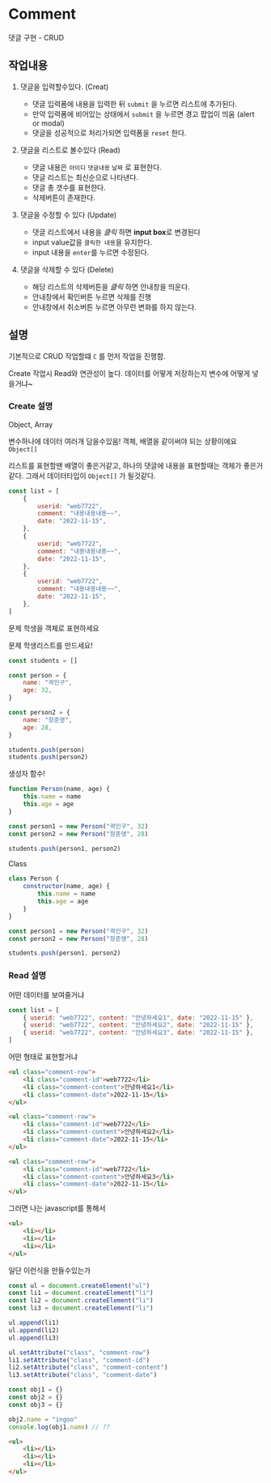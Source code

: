 # Comment

댓글 구현 - CRUD

## 작업내용

1. 댓글을 입력할수있다. (Creat)

    - 댓글 입력폼에 내용을 입력한 뒤 `submit` 을 누르면 리스트에 추가된다.
    - 만약 입력폼에 비어있는 상태에서 `submit` 을 누르면 경고 팝업이 띄움 (alert or modal)
    - 댓글을 성공적으로 처리가되면 입력폼을 `reset` 한다.

2. 댓글을 리스트로 볼수있다 (Read)

    - 댓글 내용은 `아이디` `댓글내용` `날짜` 로 표현한다.
    - 댓글 리스트는 최신순으로 나타낸다.
    - 댓글 총 갯수를 표현한다.
    - 삭제버튼이 존재한다.

3. 댓글을 수정할 수 있다 (Update)

    - 댓글 리스트에서 내용을 _클릭_ 하면 **input box**로 변경된다
    - input value값을 `클릭한 내용`을 유지한다.
    - input 내용을 `enter`를 누르면 수정된다.

4. 댓글을 삭제할 수 있다 (Delete)

    - 해당 리스트의 삭제버튼을 _클릭_ 하면 안내창을 띄운다.
    - 안내창에서 확인버튼 누르면 삭제를 진행
    - 안내창에서 취소버튼 누르면 아무런 변화를 하지 않는다.

## 설명

기본적으로 CRUD 작업할떄 `C` 를 먼저 작업을 진행함.

Create 작업시 Read와 연관성이 높다.
데이터를 어떻게 저장하는지
변수에 어떻게 넣을거냐~

### Create 설명

Object, Array

변수하나에 데이터 여러개 담을수있음!
객체, 배열을 같이써야 되는 상황이에요 `Object[]`

리스트를 표현할땐 배열이 좋은거같고,
하나의 댓글에 내용을 표현할때는 객체가 좋은거같다.
그래서 데이터타입이 `Object[]` 가 될것같다.

```js
const list = [
    {
        userid: "web7722",
        comment: "내용내용내용~~",
        date: "2022-11-15",
    },
    {
        userid: "web7722",
        comment: "내용내용내용~~",
        date: "2022-11-15",
    },
    {
        userid: "web7722",
        comment: "내용내용내용~~",
        date: "2022-11-15",
    },
]
```

문제
학생을 객체로 표현하세요

문제
학생리스트를 만드세요!

```js
const students = []

const person = {
    name: "곽인구",
    age: 32,
}

const person2 = {
    name: "장준영",
    age: 28,
}

students.push(person)
students.push(person2)
```

생성자 함수!

```js
function Person(name, age) {
    this.name = name
    this.age = age
}

const person1 = new Person("곽인구", 32)
const person2 = new Person("장준영", 28)

students.push(person1, person2)
```

Class

```js
class Person {
    constructor(name, age) {
        this.name = name
        this.age = age
    }
}

const person1 = new Person("곽인구", 32)
const person2 = new Person("장준영", 28)

students.push(person1, person2)
```

### Read 설명

어떤 데이터를 보여줄거냐

```js
const list = [
    { userid: "web7722", content: "안녕하세요1", date: "2022-11-15" },
    { userid: "web7722", content: "안녕하세요2", date: "2022-11-15" },
    { userid: "web7722", content: "안녕하세요3", date: "2022-11-15" },
]
```

어떤 형태로 표현할거냐

```html
<ul class="comment-row">
    <li class="comment-id">web7722</li>
    <li class="comment-content">안녕하세요1</li>
    <li class="comment-date">2022-11-15</li>
</ul>

<ul class="comment-row">
    <li class="comment-id">web7722</li>
    <li class="comment-content">안녕하세요2</li>
    <li class="comment-date">2022-11-15</li>
</ul>

<ul class="comment-row">
    <li class="comment-id">web7722</li>
    <li class="comment-content">안녕하세요3</li>
    <li class="comment-date">2022-11-15</li>
</ul>
```

그러면 나는 javascript를 통해서

```html
<ul>
    <li></li>
    <li></li>
    <li></li>
</ul>
```

일단 이런식을 만들수있는가

```js
const ul = document.createElement("ul")
const li1 = document.createElement("li")
const li2 = document.createElement("li")
const li3 = document.createElement("li")

ul.append(li1)
ul.append(li2)
ul.append(li3)

ul.setAttribute("class", "comment-row")
li1.setAttribute("class", "comment-id")
li2.setAttribute("class", "comment-content")
li3.setAttribute("class", "comment-date")

const obj1 = {}
const obj2 = {}
const obj3 = {}

obj2.name = "ingoo"
console.log(obj1.name) // ??
```

```html
<ul>
    <li></li>
    <li></li>
    <li></li>
</ul>
```
